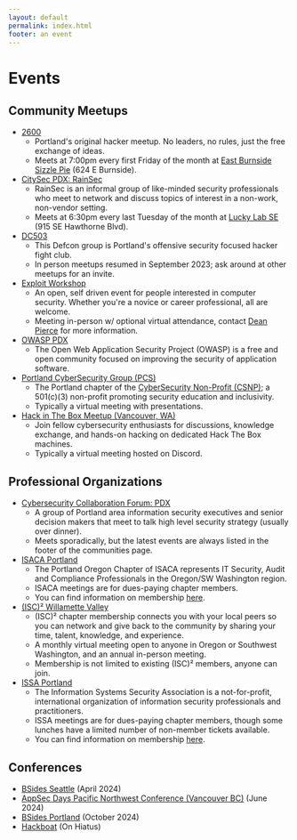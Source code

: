```yaml
---
layout: default
permalink: index.html
footer: an event
---
```


# Events

## Community Meetups
* [2600](https://pdx2600.org/)
  + Portland's original hacker meetup. No leaders, no rules, just the free exchange of ideas.
  + Meets at 7:00pm every first Friday of the month at [East Burnside Sizzle Pie](https://www.sizzlepie.com/store-page-east-burnside) (624 E Burnside).
* [CitySec PDX: RainSec](https://www.meetup.com/RainSec/)
  + RainSec is an informal group of like-minded security professionals who meet to network and discuss topics of interest in a non-work, non-vendor setting.
  + Meets at 6:30pm every last Tuesday of the month at [Lucky Lab SE](https://luckylab.com/hawthorne-brew-pub/) (915 SE Hawthorne Blvd).
* [DC503](http://503.ninja/)
  + This Defcon group is Portland's offensive security focused hacker fight club.
  + In person meetups resumed in September 2023; ask around at other meetups for an invite.
* [Exploit Workshop](http://calagator.org/events/search?utf8=%E2%9C%93&query=exploit+workshop)
  + An open, self driven event for people interested in computer security. Whether you're a novice or career professional, all are welcome.
  + Meeting in-person w/ optional virtual attendance, contact [Dean Pierce](https://www.deanpierce.net/) for more information.
* [OWASP PDX](https://www.meetup.com/OWASP-Portland-Chapter/)
  + The Open Web Application Security Project (OWASP) is a free and open community focused on improving the security of application software. 
* [Portland CyberSecurity Group (PCS)](https://www.meetup.com/CSNP-Portland-CyberSecurity/) 
  + The Portland chapter of the [CyberSecurity Non-Profit (CSNP)](https://www.cybersecuritynp.org/); a 501(c)(3) non-profit promoting security education and inclusivity.
  + Typically a virtual meeting with presentations.
* [Hack in The Box Meetup (Vancouver, WA)](https://www.meetup.com/hack-the-box-meetup-vancouver-wa/)
  + Join fellow cybersecurity enthusiasts for discussions, knowledge exchange, and hands-on hacking on dedicated Hack The Box machines.
  + Typically a virtual meeting hosted on Discord.

## Professional Organizations
* [Cybersecurity Collaboration Forum: PDX](https://www.cybersecuritycollaboration.com/community/portland-or)
  + A group of Portland area information security executives and senior decision makers that meet to talk high level security strategy (usually over dinner).
  + Meets sporadically, but the latest events are always listed in the footer of the communities page.
* [ISACA Portland](https://engage.isaca.org/portlandoregonchapter/aboutchapter/about)
  + The Portland Oregon Chapter of ISACA represents IT Security, Audit and Compliance Professionals in the Oregon/SW Washington region.
  + ISACA meetings are for dues-paying chapter members.
  + You can find information on membership [here](https://engage.isaca.org/portlandoregonchapter/aboutchapter/membership).
* [(ISC)² Willamette Valley](https://caladins.wixsite.com/isc2chapteroregon)
  + (ISC)² chapter membership connects you with your local peers so you can network and give back to the community by sharing your time, talent, knowledge, and experience.
  + A monthly virtual meeting open to anyone in Oregon or Southwest Washington, and an annual in-person meeting.
  + Membership is not limited to existing (ISC)² members, anyone can join.
* [ISSA Portland](http://portland.issa.org/)
  + The Information Systems Security Association is a not-for-profit, international organization of information security professionals and practitioners.
  + ISSA meetings are for dues-paying chapter members, though some lunches have a limited number of non-member tickets available.
  + You can find information on membership [here](https://www.members.issa.org/page/join-now).
    
## Conferences
* [BSides Seattle](https://www.bsidesseattle.com/) (April 2024) 
* [AppSec Days Pacific Northwest Conference (Vancouver BC)](https://www.appsecpnw.org/) (June 2024)
* [BSides Portland](https://bsidespdx.org/) (October 2024)
* [Hackboat](https://hackboat.org) (On Hiatus)

